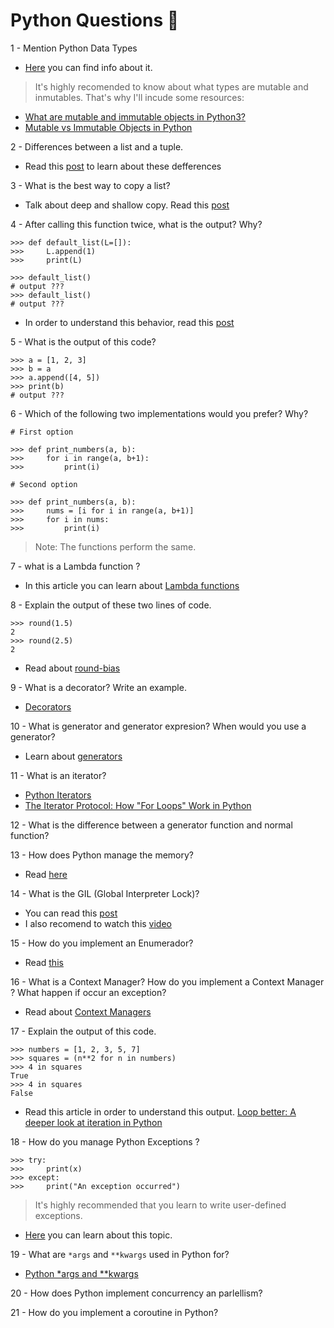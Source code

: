 # Python Questions :snake:

1 - Mention Python Data Types

* [Here](https://www.javatpoint.com/python-data-types) you can find info about it.

> It's highly recomended to know about what types are mutable and inmutables. That's why I'll incude some resources:

* [What are mutable and immutable objects in Python3?](https://www.educative.io/edpresso/what-are-mutable-and-immutable-objects-in-python3)
* [Mutable vs Immutable Objects in Python](https://www.freecodecamp.org/news/mutable-vs-immutable-objects-python/)


2 - Differences between a list and a tuple.

* Read this [post](https://stackabuse.com/lists-vs-tuples-in-python) to learn about these defferences

3 - What is the best way to copy a list?
* Talk about deep and shallow copy. Read this [post](https://www.programiz.com/python-programming/shallow-deep-copy)

4 - After calling this function twice, what is the output? Why?
```
>>> def default_list(L=[]):
>>>     L.append(1)
>>>     print(L)

>>> default_list()
# output ???
>>> default_list()
# output ???
```
* In order to understand this behavior, read this [post](https://docs.python-guide.org/writing/gotchas/)

5 - What is the output of this code?
```
>>> a = [1, 2, 3]
>>> b = a
>>> a.append([4, 5])
>>> print(b)
# output ???
```
6 - Which of the following two implementations would you prefer? Why?
```
# First option

>>> def print_numbers(a, b):
>>>     for i in range(a, b+1):
>>>         print(i)
```

```
# Second option

>>> def print_numbers(a, b):
>>>     nums = [i for i in range(a, b+1)]
>>>     for i in nums:
>>>         print(i)
```
> Note: The functions perform the same.

7 - what is a Lambda function ?

* In this article you can learn about [Lambda functions](https://realpython.com/python-lambda/)

8 - Explain the output of these two lines of code.

```
>>> round(1.5)
2
>>> round(2.5)
2
```
* Read about [round-bias](https://realpython.com/python-rounding/)

9 - What is a decorator? Write an example.

* [Decorators](https://www.programiz.com/python-programming/decorator)

10 - What is generator and generator expresion? When would you use a generator?

* Learn about [generators](https://www.programiz.com/python-programming/generator)

11 - What is an iterator?

* [Python Iterators](https://www.programiz.com/python-programming/iterator)
* [The Iterator Protocol: How "For Loops" Work in Python](https://treyhunner.com/2016/12/python-iterator-protocol-how-for-loops-work/)

12 - What is the difference between a generator function and normal function?

13 - How does Python manage the memory?

* Read [here](https://realpython.com/python-memory-management/)

14 - What is the GIL (Global Interpreter Lock)?

* You can read this [post](https://realpython.com/python-gil/)
* I also recomend to watch this [video](https://www.youtube.com/watch?v=-VH2EvvOCzU)

15 - How do you implement an Enumerador?

* Read [this](https://docs.python.org/3/library/enum.html)

16 - What is a Context Manager? How do you implement a Context Manager ? What happen if occur an exception?

* Read about [Context Managers](https://realpython.com/python-with-statement/#creating-custom-context-managers)

17 - Explain the output of this code.
```
>>> numbers = [1, 2, 3, 5, 7]
>>> squares = (n**2 for n in numbers)
>>> 4 in squares
True
>>> 4 in squares
False
```
* Read this article in order to understand this output. [Loop better: A deeper look at iteration in Python](https://opensource.com/article/18/3/loop-better-deeper-look-iteration-python)

18 - How do you manage Python Exceptions ?
```
>>> try:
>>>     print(x)
>>> except:
>>>     print("An exception occurred")
```
> It's highly recommended that you learn to write user-defined exceptions.

* [Here](https://www.programiz.com/python-programming/user-defined-exception) you can learn about this topic.

19 - What are `*args` and `**kwargs` used in Python for?

* [Python *args and **kwargs](https://www.programiz.com/python-programming/args-and-kwargs#:~:text=*args%20and%20**kwargs%20are,to%20take%20variable%20length%20argument.&text=**kwargs%20passes%20variable%20number,kwargs%20make%20the%20function%20flexible.)

20 - How does Python implement concurrency an parlellism?

21 - How do you implement a coroutine in Python?
